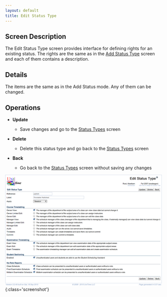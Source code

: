 ```yaml
---
layout: default
title: Edit Status Type
---
```



## Screen Description


 The Edit Status Type screen provides interface for defining rights for an existing status. The rights are the same as in the [Add Status Type](add-status-type) screen and each of them contains a description.

## Details


 The items are the same as in the Add Status mode. Any of them can be changed.

## Operations

* **Update**
	* Save changes and go to the [Status Types](status-types) screen

* **Delete**
	* Delete this status type and go back to the [Status Types](status-types) screen

* **Back**
	* Go back to the [Status Types](status-types) screen without saving any changes


![Edit Status Type](images/edit-status-type-1.png){:class='screenshot'}
